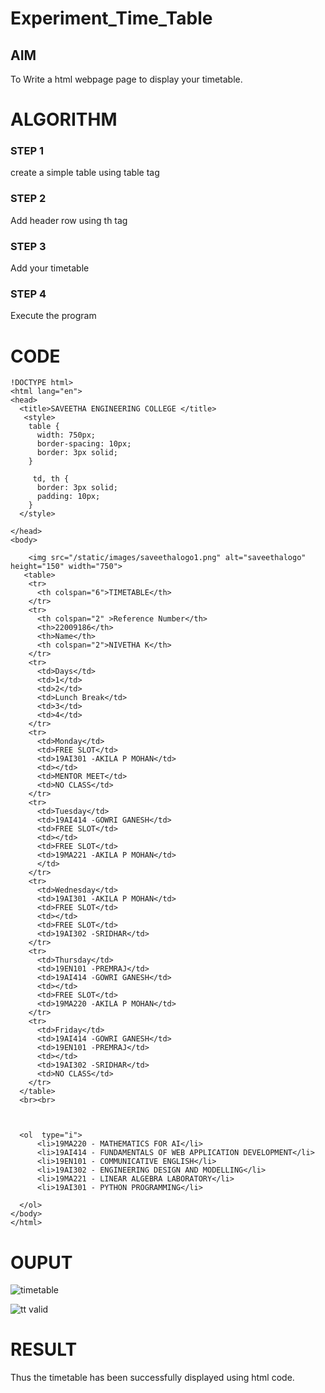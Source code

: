# Experiment_Time_Table

## AIM
To Write a html webpage page to display your timetable.

# ALGORITHM
### STEP 1
create a simple table using table tag
### STEP 2
Add header row using th tag
### STEP 3
Add your timetable
### STEP 4
Execute the program

# CODE
```
!DOCTYPE html>
<html lang="en">
<head>
  <title>SAVEETHA ENGINEERING COLLEGE </title>
   <style>
    table {
      width: 750px;
      border-spacing: 10px;
      border: 3px solid;
    }

     td, th {
      border: 3px solid;
      padding: 10px;
    }
  </style>
  
</head>
<body>
   
    <img src="/static/images/saveethalogo1.png" alt="saveethalogo" height="150" width="750">
   <table> 
    <tr>
      <th colspan="6">TIMETABLE</th>
    </tr>
    <tr>
      <th colspan="2" >Reference Number</th>
      <th>22009186</th>
      <th>Name</th>
      <th colspan="2">NIVETHA K</th>
    </tr>
    <tr>
      <td>Days</td>
      <td>1</td>
      <td>2</td>
      <td>Lunch Break</td>
      <td>3</td>
      <td>4</td>
    </tr>
    <tr>
      <td>Monday</td>
      <td>FREE SLOT</td>
      <td>19AI301 -AKILA P MOHAN</td>
      <td></td>
      <td>MENTOR MEET</td>
      <td>NO CLASS</td>
    </tr>
    <tr>
      <td>Tuesday</td>
      <td>19AI414 -GOWRI GANESH</td>
      <td>FREE SLOT</td>
      <td></td>
      <td>FREE SLOT</td>
      <td>19MA221 -AKILA P MOHAN</td>
      </td>
    </tr>
    <tr>
      <td>Wednesday</td>
      <td>19AI301 -AKILA P MOHAN</td>
      <td>FREE SLOT</td>
      <td></td>
      <td>FREE SLOT</td>
      <td>19AI302 -SRIDHAR</td>
    </tr>
    <tr>
      <td>Thursday</td>
      <td>19EN101 -PREMRAJ</td>
      <td>19AI414 -GOWRI GANESH</td>
      <td></td>
      <td>FREE SLOT</td>
      <td>19MA220 -AKILA P MOHAN</td>
    </tr>
    <tr>
      <td>Friday</td>
      <td>19AI414 -GOWRI GANESH</td>
      <td>19EN101 -PREMRAJ</td>
      <td></td>
      <td>19AI302 -SRIDHAR</td>
      <td>NO CLASS</td>
    </tr>
  </table>
  <br><br>



  <ol  type="i">
      <li>19MA220 - MATHEMATICS FOR AI</li>
      <li>19AI414 - FUNDAMENTALS OF WEB APPLICATION DEVELOPMENT</li>
      <li>19EN101 - COMMUNICATIVE ENGLISH</li>
      <li>19AI302 - ENGINEERING DESIGN AND MODELLING</li>
      <li>19MA221 - LINEAR ALGEBRA LABORATORY</li>
      <li>19AI301 - PYTHON PROGRAMMING</li>

  </ol>
</body>
</html>
```
# OUPUT

![timetable ](https://user-images.githubusercontent.com/119559844/215599296-250ff711-6335-4407-8e1c-cfe83937ff5a.png)

![tt valid](https://user-images.githubusercontent.com/119559844/215599336-2e9e923d-51d1-43ec-9b76-9c517c4d60c4.png)


# RESULT

Thus the timetable has been successfully displayed using html code.
